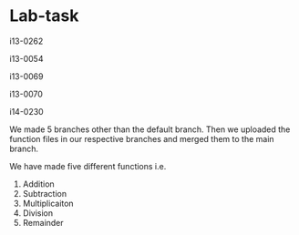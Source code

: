# Lab-task
i13-0262

i13-0054

i13-0069

i13-0070

i14-0230

We made 5 branches other than the default branch. Then we uploaded the function files in our respective branches and merged them to the main branch.

We have made five different functions i.e.
1. Addition
2. Subtraction
3. Multiplicaiton
4. Division
5. Remainder
